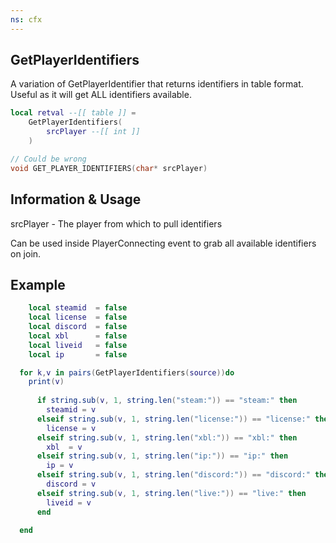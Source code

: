 ```yaml
---
ns: cfx
---
```

## GetPlayerIdentifiers
A variation of GetPlayerIdentifier that returns identifiers in table format.  Useful as it will get ALL identifiers available.

```lua
local retval --[[ table ]] =
	GetPlayerIdentifiers(
		srcPlayer --[[ int ]]
	)
```

```c
// Could be wrong
void GET_PLAYER_IDENTIFIERS(char* srcPlayer)
```

## Information & Usage
srcPlayer - The player from which to pull identifiers

Can be used inside PlayerConnecting event to grab all available identifiers on join.

## Example

```lua
    local steamid  = false
    local license  = false
    local discord  = false
    local xbl      = false
    local liveid   = false
    local ip       = false

  for k,v in pairs(GetPlayerIdentifiers(source))do
    print(v)
        
      if string.sub(v, 1, string.len("steam:")) == "steam:" then
        steamid = v
      elseif string.sub(v, 1, string.len("license:")) == "license:" then
        license = v
      elseif string.sub(v, 1, string.len("xbl:")) == "xbl:" then
        xbl  = v
      elseif string.sub(v, 1, string.len("ip:")) == "ip:" then
        ip = v
      elseif string.sub(v, 1, string.len("discord:")) == "discord:" then
        discord = v
      elseif string.sub(v, 1, string.len("live:")) == "live:" then
        liveid = v
      end
    
  end
```
